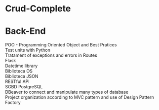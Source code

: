 # Crud-Complete


# Back-End 

POO - Programming Oriented Object and Best Pratices  
Test units with Python  
Tratament of exceptions and errors in Routes  
Flask  
Datetime library  
Biblioteca OS  
Biblioteca JSON  
RESTful API  
SGBD PostgreSQL  
DBeaver to connect and manipulate many types of database  
Project organization according to MVC pattern and use of Design Pattern Factory  
